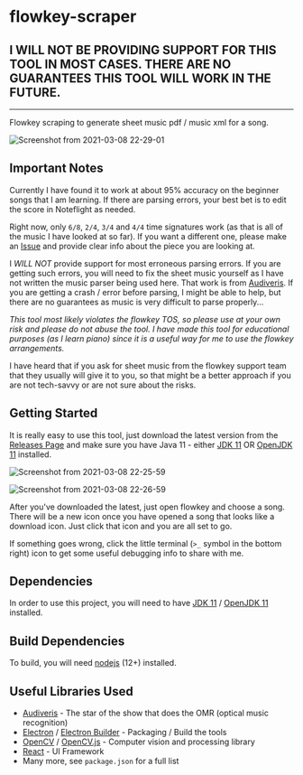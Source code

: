 # flowkey-scraper

## I WILL NOT BE PROVIDING SUPPORT FOR THIS TOOL IN MOST CASES. THERE ARE NO GUARANTEES THIS TOOL WILL WORK IN THE FUTURE.

---

Flowkey scraping to generate sheet music pdf / music xml for a song.

![Screenshot from 2021-03-08 22-29-01](https://user-images.githubusercontent.com/8282413/110428335-f2473980-805d-11eb-80ef-329d0d868e4b.png)

## Important Notes

Currently I have found it to work at about 95% accuracy on the beginner songs that I am learning. If there are parsing errors, your best bet is to edit the score in Noteflight as needed.

Right now, only `6/8`, `2/4`, `3/4` and `4/4` time signatures work (as that is all of the music I have looked at so far). If you want a different one, please make an [Issue](https://github.com/amcolash/flowkey-scraper/issues) and provide clear info about the piece you are looking at.

I _WILL NOT_ provide support for most erroneous parsing errors. If you are getting such errors, you will need to fix the sheet music yourself as I have not written the music parser being used here. That work is from [Audiveris](https://github.com/Audiveris/audiveris). If you are getting a crash / error before parsing, I might be able to help, but there are no guarantees as music is very difficult to parse properly...

_This tool most likely violates the flowkey TOS, so please use at your own risk and please do not abuse the tool. I have made this tool for educational purposes (as I learn piano) since it is a useful way for me to use the flowkey arrangements._

I have heard that if you ask for sheet music from the flowkey support team that they usually will give it to you, so that might be a better approach if you are not tech-savvy or are not sure about the risks.

## Getting Started

It is really easy to use this tool, just download the latest version from the [Releases Page](https://github.com/amcolash/flowkey-scraper/releases) and make sure you have Java 11 - either [JDK 11](https://www.oracle.com/java/technologies/javase-jdk11-downloads.html) OR [OpenJDK 11](https://openjdk.java.net/projects/jdk/11/) installed.

![Screenshot from 2021-03-08 22-25-59](https://user-images.githubusercontent.com/8282413/110428331-f1160c80-805d-11eb-8640-42068c32e009.png)

![Screenshot from 2021-03-08 22-26-59](https://user-images.githubusercontent.com/8282413/110428333-f1aea300-805d-11eb-9597-50e8c08bf9b8.png)

After you've downloaded the latest, just open flowkey and choose a song. There will be a new icon once you have opened a song that looks like a download icon. Just click that icon and you are all set to go.

If something goes wrong, click the little terminal (`>_` symbol in the bottom right) icon to get some useful debugging info to share with me.

## Dependencies

In order to use this project, you will need to have [JDK 11](https://www.oracle.com/java/technologies/javase-jdk11-downloads.html) / [OpenJDK 11](https://openjdk.java.net/projects/jdk/11/) installed.

## Build Dependencies

To build, you will need [nodejs](https://nodejs.org/en/) (12+) installed.

## Useful Libraries Used

- [Audiveris](https://github.com/Audiveris/audiveris) - The star of the show that does the OMR (optical music recognition)
- [Electron](https://www.electronjs.org/) / [Electron Builder](https://www.electron.build/) - Packaging / Build the tools
- [OpenCV](https://opencv.org) / [OpenCV.js](https://docs.opencv.org/3.4/d5/d10/tutorial_js_root.html) - Computer vision and processing library
- [React](https://reactjs.org/) - UI Framework
- Many more, see `package.json` for a full list
